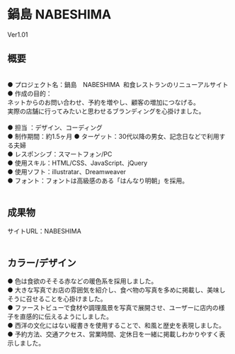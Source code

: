 # 鍋島 NABESHIMA
Ver1.01
<br>

## 概要 ##
<br>
●&nbsp;プロジェクト名：鍋島　NABESHIMA&nbsp;&nbsp;和食レストランのリニューアルサイト<br>
●&nbsp;作成の目的：<br>
ネットからのお問い合わせ、予約を増やし、顧客の増加につなげる。<br>
実際の店舗に行ってみたいと思わせるブランディングを心掛けました。<br>
<br>
●&nbsp;担当 ：デザイン、コーディング<br>
●&nbsp;制作期間：約1.5ヶ月
●&nbsp;ターゲット：30代以降の男女、記念日などで利用する夫婦<br>
●&nbsp;レスポンシブ：スマートフォン/PC<br>
●&nbsp;使用スキル：HTML/CSS、JavaScript、jQuery<br>
●&nbsp;使用ソフト：illustratar、Dreamweaver<br>
●&nbsp;フォント：フォントは高級感のある「はんなり明朝」を採用。<br>
<br>

## 成果物 ##
サイトURL：NABESHIMA
<br>
<br>
## カラー/デザイン ##

●&nbsp;色は食欲のそそる赤などの暖色系を採用しました。<br>
●&nbsp;大きな写真でお店の雰囲気を紹介し、食べ物の写真を多めに掲載し、美味しそうに召せることを心掛けました。<br>
●&nbsp;ファーストビューで食材や調理風景を写真で展開させ、ユーザーに店内の様子を直感的に伝えるようにしました。<br>
●&nbsp;西洋の文化にはない縦書きを使用することで、和風と歴史を表現しました。<br>
●&nbsp;予約方法、交通アクセス、営業時間、定休日を一緒に掲載しわかりやすく表示しました。<br>
<br>
